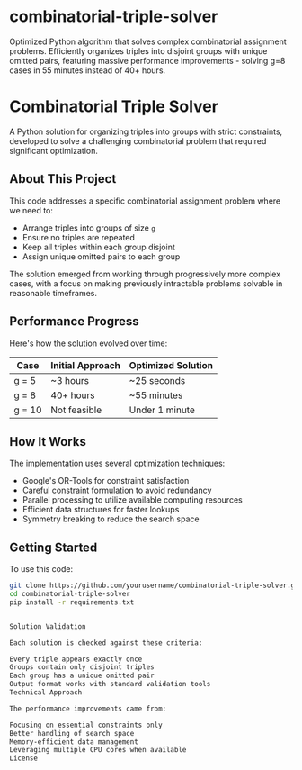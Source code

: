 # combinatorial-triple-solver
Optimized Python algorithm that solves complex combinatorial assignment problems. Efficiently organizes triples into disjoint groups with unique omitted pairs, featuring massive performance improvements - solving g=8 cases in 55 minutes instead of 40+ hours.

# Combinatorial Triple Solver

A Python solution for organizing triples into groups with strict constraints, developed to solve a challenging combinatorial problem that required significant optimization.

## About This Project

This code addresses a specific combinatorial assignment problem where we need to:
- Arrange triples into groups of size `g`
- Ensure no triples are repeated
- Keep all triples within each group disjoint
- Assign unique omitted pairs to each group

The solution emerged from working through progressively more complex cases, with a focus on making previously intractable problems solvable in reasonable timeframes.

## Performance Progress

Here's how the solution evolved over time:

| Case | Initial Approach | Optimized Solution |
|------|-----------------|-------------------|
| g = 5 | ~3 hours | ~25 seconds |
| g = 8 | 40+ hours | ~55 minutes |
| g = 10 | Not feasible | Under 1 minute |

## How It Works

The implementation uses several optimization techniques:
- Google's OR-Tools for constraint satisfaction
- Careful constraint formulation to avoid redundancy
- Parallel processing to utilize available computing resources
- Efficient data structures for faster lookups
- Symmetry breaking to reduce the search space

## Getting Started

To use this code:

```bash
git clone https://github.com/yourusername/combinatorial-triple-solver.git
cd combinatorial-triple-solver
pip install -r requirements.txt


Solution Validation

Each solution is checked against these criteria:

Every triple appears exactly once
Groups contain only disjoint triples
Each group has a unique omitted pair
Output format works with standard validation tools
Technical Approach

The performance improvements came from:

Focusing on essential constraints only
Better handling of search space
Memory-efficient data management
Leveraging multiple CPU cores when available
License